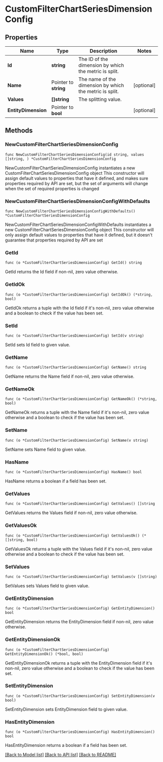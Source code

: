 # CustomFilterChartSeriesDimensionConfig

## Properties

Name | Type | Description | Notes
------------ | ------------- | ------------- | -------------
**Id** | **string** | The ID of the dimension by which the metric is split. | 
**Name** | Pointer to **string** | The name of the dimension by which the metric is split. | [optional] 
**Values** | **[]string** | The splitting value. | 
**EntityDimension** | Pointer to **bool** |  | [optional] 

## Methods

### NewCustomFilterChartSeriesDimensionConfig

`func NewCustomFilterChartSeriesDimensionConfig(id string, values []string, ) *CustomFilterChartSeriesDimensionConfig`

NewCustomFilterChartSeriesDimensionConfig instantiates a new CustomFilterChartSeriesDimensionConfig object
This constructor will assign default values to properties that have it defined,
and makes sure properties required by API are set, but the set of arguments
will change when the set of required properties is changed

### NewCustomFilterChartSeriesDimensionConfigWithDefaults

`func NewCustomFilterChartSeriesDimensionConfigWithDefaults() *CustomFilterChartSeriesDimensionConfig`

NewCustomFilterChartSeriesDimensionConfigWithDefaults instantiates a new CustomFilterChartSeriesDimensionConfig object
This constructor will only assign default values to properties that have it defined,
but it doesn't guarantee that properties required by API are set

### GetId

`func (o *CustomFilterChartSeriesDimensionConfig) GetId() string`

GetId returns the Id field if non-nil, zero value otherwise.

### GetIdOk

`func (o *CustomFilterChartSeriesDimensionConfig) GetIdOk() (*string, bool)`

GetIdOk returns a tuple with the Id field if it's non-nil, zero value otherwise
and a boolean to check if the value has been set.

### SetId

`func (o *CustomFilterChartSeriesDimensionConfig) SetId(v string)`

SetId sets Id field to given value.


### GetName

`func (o *CustomFilterChartSeriesDimensionConfig) GetName() string`

GetName returns the Name field if non-nil, zero value otherwise.

### GetNameOk

`func (o *CustomFilterChartSeriesDimensionConfig) GetNameOk() (*string, bool)`

GetNameOk returns a tuple with the Name field if it's non-nil, zero value otherwise
and a boolean to check if the value has been set.

### SetName

`func (o *CustomFilterChartSeriesDimensionConfig) SetName(v string)`

SetName sets Name field to given value.

### HasName

`func (o *CustomFilterChartSeriesDimensionConfig) HasName() bool`

HasName returns a boolean if a field has been set.

### GetValues

`func (o *CustomFilterChartSeriesDimensionConfig) GetValues() []string`

GetValues returns the Values field if non-nil, zero value otherwise.

### GetValuesOk

`func (o *CustomFilterChartSeriesDimensionConfig) GetValuesOk() (*[]string, bool)`

GetValuesOk returns a tuple with the Values field if it's non-nil, zero value otherwise
and a boolean to check if the value has been set.

### SetValues

`func (o *CustomFilterChartSeriesDimensionConfig) SetValues(v []string)`

SetValues sets Values field to given value.


### GetEntityDimension

`func (o *CustomFilterChartSeriesDimensionConfig) GetEntityDimension() bool`

GetEntityDimension returns the EntityDimension field if non-nil, zero value otherwise.

### GetEntityDimensionOk

`func (o *CustomFilterChartSeriesDimensionConfig) GetEntityDimensionOk() (*bool, bool)`

GetEntityDimensionOk returns a tuple with the EntityDimension field if it's non-nil, zero value otherwise
and a boolean to check if the value has been set.

### SetEntityDimension

`func (o *CustomFilterChartSeriesDimensionConfig) SetEntityDimension(v bool)`

SetEntityDimension sets EntityDimension field to given value.

### HasEntityDimension

`func (o *CustomFilterChartSeriesDimensionConfig) HasEntityDimension() bool`

HasEntityDimension returns a boolean if a field has been set.


[[Back to Model list]](../README.md#documentation-for-models) [[Back to API list]](../README.md#documentation-for-api-endpoints) [[Back to README]](../README.md)


